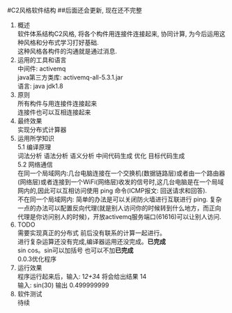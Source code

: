 #C2风格软件结构
##后面还会更新, 现在还不完整
1. 概述<br>
    软件体系结构C2风格, 将各个构件用连接件连接起来, 协同计算, 为今后运用这种风格和分布式学习打好基础.<br>
    这种风格各构件的沟通就是通过消息.<br>
2. 运用的工具和语言<br>
    中间件: activemq<br>
    java第三方类库: activemq-all-5.3.1.jar<br>
    语言: java jdk1.8<br>
3. 原则<br>
    所有构件与用连接件连接起来<br>
    连接件也可以互相连接起来<br>
4. 最终效果<br>
    实现分布式计算器<br>
5. 运用所学知识<br>
    5.1 编译原理<br>
    词法分析 语法分析 语义分析 中间代码生成 优化 目标代码生成<br>
    5.2 网络通信<br>
    在同一个局域网内:几台电脑连接在一个交换机(数据链路层)或者由一个路由器(网络层)或者连接到一个WiFi(网络层)收发的信号时,这几台电脑是在一个局域网内的,因此可以互相访问使用 ping 命令(ICMP报文: 回送请求和回答).<br>
    不在同一个局域网内: 简单的办法是可以关闭防火墙进行互联进行 ping. 复杂一点的办法可以配置反向代理(就是别人访问你的时候转到什么地方，而正向代理是你访问别人的时候)，开放activemq服务端口(61616)可以让别人访问.<br>
6. TODO<br>
    需要实现真正的分布式 前后没有联系的计算一起进行。<br>
    进行复杂运算还没有完成,编译器运用还没完成。<b>已完成</b><br>
    sin cos。sin可以加括号 也可以不加<b>已完成</b><br>
    0.0.3优化程序<br>
7. 运行效果 <br>
   程序运行起来后，输入: 1*2+3*4 将会给出结果 14<br>
   输入: sin(30)  输出  0.499999999<br>
8. 软件测试 <br>
    待续

